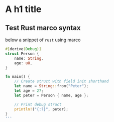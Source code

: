 # A h1 title

## Test Rust marco syntax

below a snippet of `rust` using marco

```rust
#[derive(Debug)]
struct Person {
    name: String,
    age: u8,
}

fn main() {
    // Create struct with field init shorthand
    let name = String::from("Peter");
    let age = 27;
    let peter = Person { name, age };

    // Print debug struct
    println!("{:?}", peter);
}
'''
